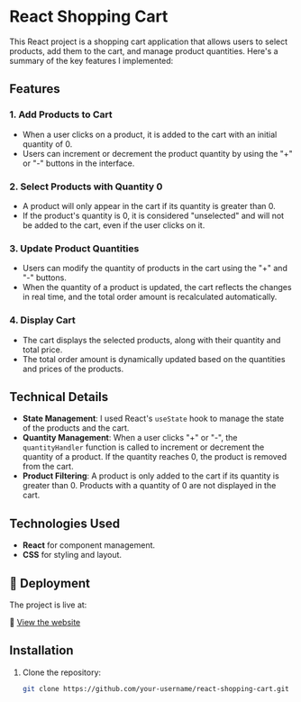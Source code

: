 # React Shopping Cart

This React project is a shopping cart application that allows users to select products, add them to the cart, and manage product quantities. Here's a summary of the key features I implemented:

## Features

### 1. **Add Products to Cart**

- When a user clicks on a product, it is added to the cart with an initial quantity of 0.
- Users can increment or decrement the product quantity by using the "+" or "-" buttons in the interface.

### 2. **Select Products with Quantity 0**

- A product will only appear in the cart if its quantity is greater than 0.
- If the product's quantity is 0, it is considered "unselected" and will not be added to the cart, even if the user clicks on it.

### 3. **Update Product Quantities**

- Users can modify the quantity of products in the cart using the "+" and "-" buttons.
- When the quantity of a product is updated, the cart reflects the changes in real time, and the total order amount is recalculated automatically.

### 4. **Display Cart**

- The cart displays the selected products, along with their quantity and total price.
- The total order amount is dynamically updated based on the quantities and prices of the products.

## Technical Details

- **State Management**: I used React's `useState` hook to manage the state of the products and the cart.
- **Quantity Management**: When a user clicks "+" or "-", the `quantityHandler` function is called to increment or decrement the quantity of a product. If the quantity reaches 0, the product is removed from the cart.
- **Product Filtering**: A product is only added to the cart if its quantity is greater than 0. Products with a quantity of 0 are not displayed in the cart.

## Technologies Used

- **React** for component management.
- **CSS** for styling and layout.

## 🚀 Deployment

The project is live at:

🔗 [View the website](https://dalilahannouche.github.io/React-Shop/)

## Installation

1. Clone the repository:
   ```bash
   git clone https://github.com/your-username/react-shopping-cart.git
   ```
